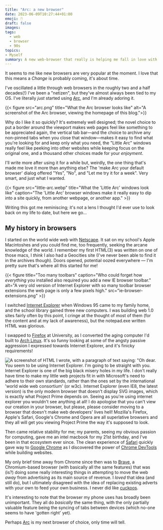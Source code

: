 ```yaml
---
title: "Arc: a new browser"
date: 2023-06-09T10:27:44+01:00
emoji: 🖱️
draft: false
images:
tags:
  - web
  - browser
  - 90s
topics:
- Myself
summary: A new web-browser that really is helping me fall in love with the internet again.
---
```


It seems to me like new browsers are very popular at the moment. I love that this means a _Change_ is probably coming, it's about time.

I've oscillated a little through web browsers in the roughly two and a half decades(!) I've been a "netizen", but they've almost always been tied to my OS. I've literally _just_ started using [Arc](https://arc.net/), and I'm already adoring it.

{{< figure src="arc.png" title="What the Arc browser looks like" alt="A screenshot of the Arc browser, viewing the homepage of this blog.">}}

Why do I like it so quickly? It's extremely well designed; the novel choice to put a border around the viewport makes web pages feel like something to be appreciated again, the vertical tab bar—and the choice to archive any non-pinned tabs when you close that window—makes it easy to find what you're looking for and keep only what you need, the "Little Arc" windows really feel like peeking into other websites while keeping focus on the original one, and a thousand other choices made for your _enjoyment_.

I'll write more after using it for a while but, weirdly, the one thing that's made me love it more than anything else? The 'make Arc your default browser' dialog offered "Yes", "No", and "Let me try it for a week". Very smart, and just what I wanted.

{{< figure src="little-arc.webp" title="What the 'Little Arc' windows look like" caption="The 'Little Arc' browser windows make it really easy to dip into a site quickly, from another webpage, or another app." >}}

Writing this got me reminiscing; it's not a lens I thought I'd ever use to look back on my life to date, but here we go…

## My history in browsers

I started on the world wide web with [Netscape](https://en.wikipedia.org/wiki/Netscape_(web_browser)#/media/File:Apple_Unix_with_Netscape.png). It sat on my school's Apple Macintoshes and you could find me, too frequently, seeking the arcane knowledge of the world. I remember my first HTML(3) was written on one of those macs, I _think_ I also had a Geocities site (I've never been able to find it in the archives though). Doors opened, potential oozed everywhere — I'm pretty sure that's where all this started for me!

{{< figure title="Too many toolbars" caption="Who could forget how _everything_ you installed also required you add a new IE browser toolbar." alt="A very old version of Internet Explorer with so many toolbar browser extensions the web page is only a few pixels high." src="ie-browser-extensions.png" >}}

I switched [Internet Explorer](https://en.wikipedia.org/wiki/Internet_Explorer#/media/File:Internet_Explorer_1.0.png) when Windows 95 came to my family home, and the school library gained three new computers. I was building web 1.0 sites fairly often by this point, I cringe at the thought of most of them (for the content and at my lack of awareness), but the notepad.exe written HTML was glorious.

I swapped to [Firefox](https://en.wikipedia.org/wiki/Firefox#/media/File:Firefox_96_screenshot.png) at University, as I converted the aging computer I'd built to [Arch Linux](https://en.wikipedia.org/wiki/Arch_Linux). It's so funny looking at some of the angsty passive aggression I expressed towards Internet Explorer, and it's finicky requirements!

![A screenshot of HTML I wrote, with a paragraph of text saying: "Oh dear. You seem to be using Internet Explorer. I'm going to be straight with you. Internet Explorer is one of the big black misery holes in my life. I don't really have time to make my little web projects fit in with Microsoft's need to adhere to their own standards, rather than the ones set by the international 'world wide web consortium' (or w3c). Internet Explorer (even IE8, the latest version) is the only modern browser that doesn't display SVG images, which is exactly what Project Prime depends on. Seeing as you're using internet explorer you wouldn't see anything at all! I do apologise that you can't view our creation in your browser, but please, please consider moving to a browser that doesn't make web developers' lives hell! Mozilla's Firefox, Apple's Safari, Google's Chrome and Opera are all superlative browsers and they all will get you viewing Project Prime the way it's supposed to look.](no-ie.png)

Then came relative stability for me; my parents, seeing my obvious passion for computing, gave me an intel macbook for my 21st birthday, and I've been in that ecosystem ever since. The clean experience of [Safari](https://en.wikipedia.org/wiki/Safari_(web_browser)) quickly gave way to [Google Chrome](https://en.wikipedia.org/wiki/Google_Chrome) as I discovered the power of [Chrome DevTools](https://developer.chrome.com/docs/devtools/) while building websites.

My only brief time away from Chrome since then was to [Brave](https://en.wikipedia.org/wiki/Brave_(web_browser)), a Chromium-based browser (with basically all the same features) that was (is?) doing some really interesting things in attempting to move the web _away_ from advertising as its main source of revenue. I _loved_ that idea (and still do), but I ultimately disagreed with the idea of replacing existing adverts with your own to feed your own business. I never did like [cuckoos](https://en.wikipedia.org/wiki/Cuckoo#Brood_parasitism).

It's interesting to note that the browser my phone uses has broadly been unimportant. They all do _basically_ the same thing, with the only partially valuable feature being the syncing of tabs between devices (which no-one seems to have 'gotten right' yet).

Perhaps [Arc](https://arc.net) is my next browser of choice, only time will tell.

